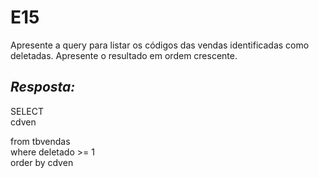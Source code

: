 # E15
Apresente a query para listar os códigos das vendas identificadas como deletadas. Apresente o resultado em ordem crescente.

## *Resposta:*
SELECT<br>
    cdven

from tbvendas<br>
where deletado >= 1<br>
order by cdven